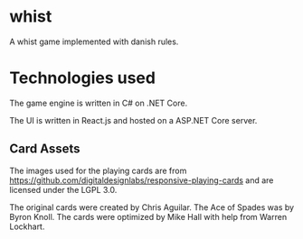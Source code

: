 # whist

A whist game implemented with danish rules.

# Technologies used
The game engine is written in C# on .NET Core.

The UI is written in React.js and hosted on a ASP.NET Core server.

## Card Assets
The images used for the playing cards are from
https://github.com/digitaldesignlabs/responsive-playing-cards
and are licensed under the LGPL 3.0.

The original cards were created by Chris Aguilar. The Ace of Spades was by Byron Knoll.
The cards were optimized by Mike Hall with help from Warren Lockhart.